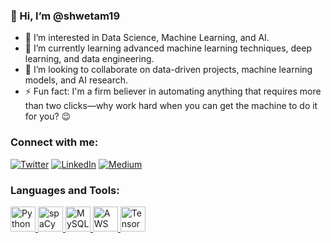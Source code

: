 ### 👋 Hi, I’m @shwetam19

- 👀 I’m interested in Data Science, Machine Learning, and AI.
- 🌱 I’m currently learning advanced machine learning techniques, deep learning, and data engineering.
- 💞️ I’m looking to collaborate on data-driven projects, machine learning models, and AI research.
- ⚡ Fun fact: I'm a firm believer in automating anything that requires more than two clicks—why work hard when you can get the machine to do it for you? 😉

### Connect with me:
[![Twitter](https://img.shields.io/badge/Twitter-1DA1F2?style=for-the-badge&logo=twitter&logoColor=white)](https://twitter.com/shwetam_19)
[![LinkedIn](https://img.shields.io/badge/LinkedIn-0077B5?style=for-the-badge&logo=linkedin&logoColor=white)](https://www.linkedin.com/in/shweta-maurya-v19/)
[![Medium](https://img.shields.io/badge/Medium-12100E?style=for-the-badge&logo=medium&logoColor=white)](https://medium.com/@shwetamaurya1904)

### Languages and Tools:

<p align="left">
  <a href="https://www.python.org/" target="_blank">
    <img src="https://cdn.jsdelivr.net/gh/devicons/devicon/icons/python/python-original.svg" alt="Python" width="40" height="40"/>
  <a href="https://spacy.io/" target="_blank">
    <img src="https://upload.wikimedia.org/wikipedia/commons/8/88/SpaCy_logo.svg" alt="spaCy" width="40" height="40"/>
  <a href="https://www.mysql.com/" target="_blank">
    <img src="https://cdn.jsdelivr.net/gh/devicons/devicon/icons/mysql/mysql-original.svg" alt="MySQL" width="40" height="40"/>
  </a>
  <a href="https://aws.amazon.com/" target="_blank">
    <img src="[https://cdn.jsdelivr.net/gh/devicons/devicon/icons/amazonwebservices/amazonwebservices-original.svg](https://upload.wikimedia.org/wikipedia/commons/thumb/9/93/Amazon_Web_Services_Logo.svg/2560px-Amazon_Web_Services_Logo.svg.png)" alt="AWS" width="40" height="40"/>
  </a>
  <a href="https://www.tensorflow.org/" target="_blank">
    <img src="https://cdn.jsdelivr.net/gh/devicons/devicon/icons/tensorflow/tensorflow-original.svg" alt="TensorFlow" width="40" height="40"/>
  </a>
</p>



